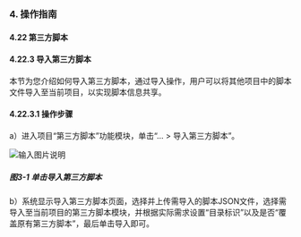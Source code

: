 ### 4. 操作指南

#### 4.22 第三方脚本

#### 4.22.3 导入第三方脚本

本节为您介绍如何导入第三方脚本，通过导入操作，用户可以将其他项目中的脚本文件导入至当前项目，以实现脚本信息共享。

#### 4.22.3.1 操作步骤

a）进入项目“第三方脚本”功能模块，单击“... > 导入第三方脚本”。

![输入图片说明](../../../../images/SoFlu%EF%BC%88%E5%90%8E%E7%AB%AF%EF%BC%89%E5%BC%80%E5%8F%91%E5%B9%B3%E5%8F%B0/1.%20%E6%9C%80%E6%96%B0%E7%89%88%E6%9C%AC%20-%20%E6%9B%B4%E6%96%B0%E6%97%A5%E6%9C%9F%20-%202022.10.08/4.%20%E6%93%8D%E4%BD%9C%E6%8C%87%E5%8D%97/22.%20%E7%AC%AC%E4%B8%89%E6%96%B9%E8%84%9A%E6%9C%AC/3-1.png)

##### 图3-1 单击导入第三方脚本

b）系统显示导入第三方脚本页面，选择并上传需导入的脚本JSON文件，选择需导入至当前项目的第三方脚本模块，并根据实际需求设置“目录标识”以及是否“覆盖原有第三方脚本”，最后单击导入即可。

